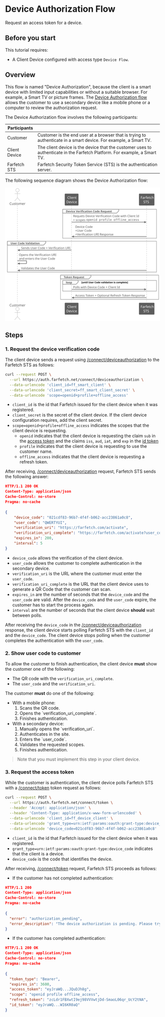 <!--title:start-->
# Device Authorization Flow
<!--title:end-->
<!--shortdesc:start-->
Request an access token for a device.
<!--shortdesc:end-->
<!--desc:start-->
## Before you start

This tutorial requires:
* A Client Device configured with access type `Device Flow`.

## Overview

This flow is named "Device Authorization", because the client is a smart device with limited input capabilities or without a suitable browser. For example, a Smart TV or picture frames. The [Device Authorization flow](https://datatracker.ietf.org/doc/html/rfc8628) allows the customer to use a secondary device like a mobile phone or a computer to review the authorization request.

The Device Authorization flow involves the following participants:

| Participants | |
|------------- |------- |
| Customer | Customer is the end user at a browser that is trying to authenticate in a smart device. For example, a Smart TV.  |
| Client Device | The client device is the device that the customer uses to authenticate in the Farfetch Platform. For example, a Smart TV.  |
| Farfetch STS | Farfetch Security Token Service (STS) is the authentication server. |

The following sequence diagram shows the Device Authorization flow:

![](../images/flow-device-authorization.svg)

## Steps

### 1. Request the device verification code

The client device sends a request using [/connect/deviceauthorization](../authentication-api/deviceauthorization.md) to the Farfetch STS as follows:

```bash
curl --request POST \
  --url https://auth.farfetch.net/connect/deviceauthorization \
  --data-urlencode 'client_id=ff_smart_client' \
  --data-urlencode 'client_secret=ff_smart_client_secret' \
  --data-urlencode 'scope=openid+profile+offline_access'
```

* `client_id` is the id that Farfetch issued for the client device when it was registered.
* `client_secret` is the secret of the client device. If the client device configuration requires, add the client secret.
* `scope=openid+profile+offline_access` indicates the scopes that the client device is requesting.
    * `openid` indicates that the client device is requesting the claim `sub` in the [access token](../authentication-api/access-token.md) and the claims `iss`, `aud`, `iat`, and `exp` in the [id token](../authentication-api/id-token.md)
    * `profile` indicates that the client device is requesting to use the customer name.
    * `offline_access` indicates that the client device is requesting a refresh token.

After receiving, [/connect/deviceauthorization](../authentication-api/deviceauthorization.md) request, Farfetch STS sends the following answer:

```json
HTTP/1.1 200 OK
Content-Type: application/json
Cache-Control: no-store
Pragma: no-cache

{
    "device_code": "021cdf83-96b7-4f4f-b062-acc23861a0c8",
    "user_code": "QWERTYUI",
    "verification_uri": "https://farfetch.com/activate",
    "verification_uri_complete": "https://farfetch.com/activate?user_code=QWERTYUI",
    "expires_in": 200,
    "interval": 5
}
```

* `device_code` allows the verification of the client device.
* `user_code` allows the customer to complete authentication in the secondary device.
* `verification_uri` is the URL where the customer must enter the `user_code`.
* `verification_uri_complete` is the URL that the client device uses to generate a QR Code that the customer can scan.
* `expires_in` are the number of seconds that the `device_code` and the `user_code` are valid. After the `device_code` and the `user_code` expire, the customer has to start the process again.
* `interval` are the number of seconds that the client device **should** wait between polls.

After receiving the `device_code` in the [/connect/deviceauthorization](../authentication-api/deviceauthorization.md) response, the client device starts polling Farfetch STS with the `client_id` and the `device_code`. The client device stops polling when the customer completes the authentication with the `user_code`.

### 2. Show user code to customer

To allow the customer to finish authentication, the client device **must** show the customer one of the following:

* The QR code with the `verification_uri_complete`. 
* The `user_code` and the `verification_uri`.

The customer **must** do one of the following:

<ul>  
<li>With a mobile phone:
    <ol>
      <li>Scans the QR code.</li>
      <li>Opens the `verification_uri_complete`.</li>
      <li>Finishes authentication.</li>
    </ol>
  </li>
<li>With a secondary device:
    <ol>
      <li>Manually opens the `verification_uri`.</li>
      <li>Authenticates in the site.</li>
      <li>Enters the `user_code`.</li>
      <li>Validates the requested scopes.</li>
      <li>Finishes authentication.</li>
    </ol> 
  </li>
</ul>

> Note that you must implement this step in your client device.

### 3. Request the access token

While the customer is authentication, the client device polls Farfetch STS with a [/connect/token](../authentication-api/token.md) token request as follows:

```bash
curl --request POST \
  --url https://auth.farfetch.net/connect/token \
  --header 'Accept: application/json' \
  --header 'Content-Type: application/x-www-form-urlencoded' \
  --data-urlencode 'client_id=ff_device_client' \
  --data-urlencode 'grant_type=urn:ietf:params:oauth:grant-type:device_code' \
  --data-urlencode 'device_code=021cdf83-96b7-4f4f-b062-acc23861a0c8'
```

* `client_id` is the id that Farfetch issued for the client device when it was registered.
* `grant_type=urn:ietf:params:oauth:grant-type:device_code` indicates that the client is a device.
* `device_code` is the code that identifies the device.

After receiving, [/connect/token](../authentication-api/token.md) request, Farfetch STS proceeds as follows:

* If the customer has not completed authentication:

```json
HTTP/1.1 200
Content-Type: application/json
Cache-Control: no-store
Pragma: no-cache

{
  "error": "authorization_pending",
  "error_description": "The device authorization is pending. Please try again later."
}
```

* If the customer has completed authentication:

```json
HTTP/1.1 200 OK
Content-Type: application/json
Cache-Control: no-store
Pragma: no-cache

{
  "token_type": "Bearer",
  "expires_in": 3600,
  "access_token": "eyJraWQ...JQuDJh8g",
  "scope": "openid profile offline_access",
  "refresh_token": "zcLdr1FBXwtI9ej98VVVwtjDd-SmaoL06qr_UcY2tNA",
  "id_token": "eyJraWQ...WI6KR0aQ"
}
```

<!--desc:end-->
